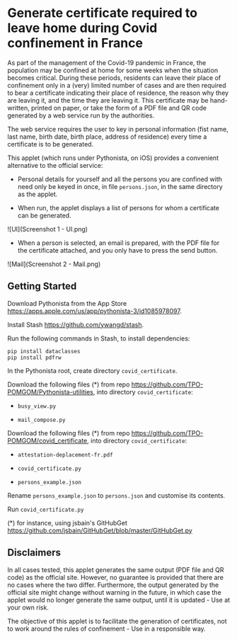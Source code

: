 Generate certificate required to leave home during Covid confinement in France
==============================================================================

As part of the management of the Covid-19 pandemic in France, the population
may be confined at home for some weeks when the situation becomes critical.
During these periods, residents can leave their place of confinement only in
a (very) limited number of cases and are then required to bear a certificate
indicating their place of residence, the reason why they are leaving it, and
the time they are leaving it. This certificate may be hand-written, printed on
paper, or take the form of a PDF file and QR code generated by a web service
run by the authorities.

The web service requires the user to key in personal information (fist name,
last name, birth date, birth place, address of residence) every time a
certificate is to be generated.

This applet (which runs under Pythonista, on iOS) provides a convenient
alternative to the official service:

- Personal details for yourself and all the persons you are confined with need
  only be keyed in once, in file `persons.json`, in the same directory as
  the applet.

- When run, the applet displays a list of persons for whom a certificate can be
  generated.

![UI](Screenshot 1 - UI.png)

- When a person is selected, an email is prepared, with the PDF file for the
  certificate attached, and you only have to press the send button.

![Mail](Screenshot 2 - Mail.png)


Getting Started
---------------

Download Pythonista from the App Store https://apps.apple.com/us/app/pythonista-3/id1085978097.

Install Stash https://github.com/ywangd/stash.

Run the following commands in Stash, to install dependencies:

    pip install dataclasses
    pip install pdfrw

In the Pythonista root, create directory `covid_certificate`.

Download the following files (*) from repo https://github.com/TPO-POMGOM/Pythonista-utilities,
into directory `covid_certificate`:

- `busy_view.py`

- `mail_compose.py`

Download the following files (*) from repo https://github.com/TPO-POMGOM/covid_certificate,
into directory `covid_certificate`:

- `attestation-deplacement-fr.pdf`

- `covid_certificate.py`

- `persons_example.json`

Rename `persons_example.json` to `persons.json` and customise its contents.

Run `covid_certificate.py`

(*) for instance, using jsbain's GitHubGet https://github.com/jsbain/GitHubGet/blob/master/GitHubGet.py


Disclaimers
-----------

In all cases tested, this applet generates the same output (PDF file and
QR code) as the official site. However, no guarantee is provided that there
are no cases where the two differ. Furthermore, the output generated by the
official site might change without warning in the future, in which case
the applet would no longer generate the same output, until it is updated -
Use at your own risk.

The objective of this applet is to facilitate the generation of certificates,
not to work around the rules of confinement - Use in a responsible way.
